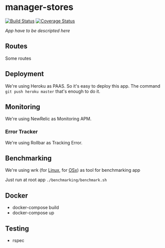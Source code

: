 # manager-stores

[![Build Status](https://travis-ci.org/lucasgomide/manager-stores.svg?branch=master)](https://travis-ci.org/lucasgomide/manager-stores)
[![Coverage Status](https://coveralls.io/repos/github/lucasgomide/manager-stores/badge.svg?branch=master)](https://coveralls.io/github/lucasgomide/manager-stores?branch=master)

_App have to be descripted here_

## Routes

Some routes

## Deployment

We're using Heroku as PAAS. So it's easy to deploy this app.
The command `git push heroku master` that's enough to do it.

## Monitoring

We're using NewRelic as Monitoring APM.

### Error Tracker

We're using Rollbar as Tracking Error.

## Benchmarking

We're using wrk (for [Linux](https://github.com/wg/wrk/wiki/Installing-Wrk-on-Linux), for [OSx](https://github.com/wg/wrk/wiki/Installing-wrk-on-OS-X)) as tool for benchmarking app

Just run at root app `./benchmarking/benchmark.sh`

## Docker

- docker-compose build
- docker-compose up

## Testing

- rspec
